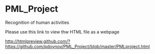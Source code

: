# PML_Project
Recognition of human activities

Please use this link to view thw HTML file as a webpage

http://htmlpreview.github.com/?https://github.com/pdoynov/PML_Project/blob/master/PMLproject.html
